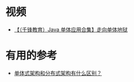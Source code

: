 






# 视频

* [【（千锋教育）Java 单体应用合集】走向单体地狱](https://www.bilibili.com/video/av29299488/?spm_id_from=333.788.videocard.18)


# 有用的参考

* [单体式架构和分布式架构有什么区别？](https://blog.csdn.net/weixin_43941991/article/details/86519491)
